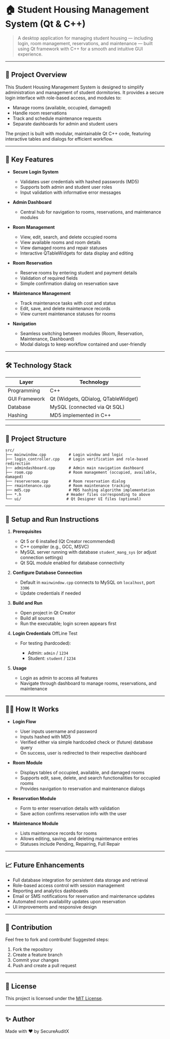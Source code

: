 # 🏠 Student Housing Management System (Qt & C++)

> A desktop application for managing student housing — including login, room management, reservations, and maintenance — built using Qt framework with C++ for a smooth and intuitive GUI experience.

---

## 🚀 Project Overview

This Student Housing Management System is designed to simplify administration and management of student dormitories. It provides a secure login interface with role-based access, and modules to:

* Manage rooms (available, occupied, damaged)
* Handle room reservations
* Track and schedule maintenance requests
* Separate dashboards for admin and student users

The project is built with modular, maintainable Qt C++ code, featuring interactive tables and dialogs for efficient workflow.

---

## 🧩 Key Features

* **Secure Login System**

  * Validates user credentials with hashed passwords (MD5)
  * Supports both admin and student user roles
  * Input validation with informative error messages

* **Admin Dashboard**

  * Central hub for navigation to rooms, reservations, and maintenance modules

* **Room Management**

  * View, edit, search, and delete occupied rooms
  * View available rooms and room details
  * View damaged rooms and repair statuses
  * Interactive QTableWidgets for data display and editing

* **Room Reservation**

  * Reserve rooms by entering student and payment details
  * Validation of required fields
  * Simple confirmation dialog on reservation save

* **Maintenance Management**

  * Track maintenance tasks with cost and status
  * Edit, save, and delete maintenance records
  * View current maintenance statuses for rooms

* **Navigation**

  * Seamless switching between modules (Room, Reservation, Maintenance, Dashboard)
  * Modal dialogs to keep workflow contained and user-friendly

---

## 🛠️ Technology Stack

| Layer         | Technology                          |
| ------------- | ----------------------------------- |
| Programming   | C++                                 |
| GUI Framework | Qt (Widgets, QDialog, QTableWidget) |
| Database      | MySQL (connected via Qt SQL)        |
| Hashing       | MD5 implemented in C++              |

---

## 📁 Project Structure

```plaintext
src/
├── mainwindow.cpp          # Login window and logic
├── login_controller.cpp    # Login verification and role-based redirection
├── admindashboard.cpp      # Admin main navigation dashboard
├── room.cpp                # Room management (occupied, available, damaged)
├── reserveroom.cpp         # Room reservation dialog
├── rmaintenance.cpp        # Room maintenance tracking
├── md5.cpp                 # MD5 hashing algorithm implementation
├── *.h                    # Header files corresponding to above
└── ui/                    # Qt Designer UI files (optional)
```

---

## 🔧 Setup and Run Instructions

1. **Prerequisites**

   * Qt 5 or 6 installed (Qt Creator recommended)
   * C++ compiler (e.g., GCC, MSVC)
   * MySQL server running with database `student_mang_sys` (or adjust connection settings)
   * Qt SQL module enabled for database connectivity

2. **Configure Database Connection**

   * Default in `mainwindow.cpp` connects to MySQL on `localhost`, port `3306`
   * Update credentials if needed

3. **Build and Run**

   * Open project in Qt Creator
   * Build all sources
   * Run the executable; login screen appears first

4. **Login Credentials**
     OffLine Test
   * For testing (hardcoded):

     * Admin: `admin` / `1234`
     * Student: `student` / `1234`

5. **Usage**

   * Login as admin to access all features
   * Navigate through dashboard to manage rooms, reservations, and maintenance

---

## 🧑‍💻 How It Works

* **Login Flow**

  * User inputs username and password
  * Inputs hashed with MD5
  * Verified either via simple hardcoded check or (future) database query
  * On success, user is redirected to their respective dashboard

* **Room Module**

  * Displays tables of occupied, available, and damaged rooms
  * Supports edit, save, delete, and search functionalities for occupied rooms
  * Provides navigation to reservation and maintenance dialogs

* **Reservation Module**

  * Form to enter reservation details with validation
  * Save action confirms reservation info with the user

* **Maintenance Module**

  * Lists maintenance records for rooms
  * Allows editing, saving, and deleting maintenance entries
  * Statuses include Pending, Repairing, Full Repair

---

## 📈 Future Enhancements

* Full database integration for persistent data storage and retrieval
* Role-based access control with session management
* Reporting and analytics dashboards
* Email or SMS notifications for reservation and maintenance updates
* Automated room availability updates upon reservation
* UI improvements and responsive design

---

## 🙌 Contribution

Feel free to fork and contribute! Suggested steps:

1. Fork the repository
2. Create a feature branch
3. Commit your changes
4. Push and create a pull request

---

## 📄 License

This project is licensed under the [MIT License](LICENSE).

---

## ✨ Author

Made with ❤️ by SecureAuditX

